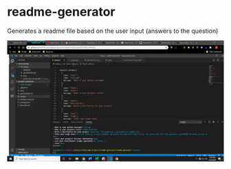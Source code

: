 # readme-generator
Generates a readme file based on the user input (answers to the question)

![Project Screenshot](./assets/images/screenshot.png)